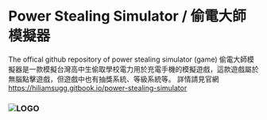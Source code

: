 # Power Stealing Simulator / 偷電大師模擬器
The offical github repository of power stealing simulator (game)
偷電大師模擬器是一款模擬台灣高中生偷取學校電力用於充電手機的模擬遊戲，這款遊戲屬於無腦點擊遊戲，但遊戲中也有抽獎系統、等級系統等。
詳情請見官網 https://hiliamsugg.gitbook.io/power-stealing-simulator
### ![LOGO](https://hiliamsugg.gitbook.io/~gitbook/image?url=https%3A%2F%2F4002583969-files.gitbook.io%2F%7E%2Ffiles%2Fv0%2Fb%2Fgitbook-x-prod.appspot.com%2Fo%2Fspaces%252FqTBaWd7iLffmVq5cugW6%252Fuploads%252FCqw0gyABWoUxGx62BViF%252F%25E5%2581%25B7%25E9%259B%25BB%25E5%25A4%25A7%25E5%25B8%25AB%25E6%25A8%25A1%25E6%2593%25AC%25E5%2599%25A8logo.png%3Falt%3Dmedia%26token%3Db45099db-cc15-4b68-ba73-e23a265968b2&width=768&dpr=4&quality=100&sign=d4473fcb&sv=2)

